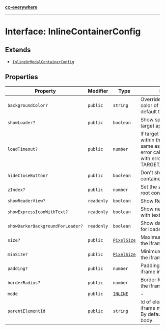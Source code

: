 [**cc-everywhere**](../../../../../index.md)

***

# Interface: InlineContainerConfig

## Extends

- [`InlineOrModalContainerConfig`](inline-or-modal-container-config.md)

## Properties

| Property | Modifier | Type | Description | Inherited from |
| ------ | ------ | ------ | ------ | ------ |
| `backgroundColor?` | `public` | `string` | Override the background color of the iframe. By default this is as per theme. | [`InlineOrModalContainerConfig`](../../container-config-types/interfaces/inline-or-modal-container-config.md).[`backgroundColor`](../../container-config-types/interfaces/inline-or-modal-container-config.md#backgroundcolor) |
| `showLoader?` | `public` | `boolean` | Show spinner while loading target app. Default is true. | [`InlineOrModalContainerConfig`](../../container-config-types/interfaces/inline-or-modal-container-config.md).[`showLoader`](../../container-config-types/interfaces/inline-or-modal-container-config.md#showloader) |
| `loadTimeout?` | `public` | `number` | If target app does't open within this time (in ms, same as of setTimeout), the error callback is invoked with error code TARGET_LOAD_TIMED_OUT. | [`InlineOrModalContainerConfig`](../../container-config-types/interfaces/inline-or-modal-container-config.md).[`loadTimeout`](../../container-config-types/interfaces/inline-or-modal-container-config.md#loadtimeout) |
| `hideCloseButton?` | `public` | `boolean` | Don't show close button for container and header bars | [`InlineOrModalContainerConfig`](../../container-config-types/interfaces/inline-or-modal-container-config.md).[`hideCloseButton`](../../container-config-types/interfaces/inline-or-modal-container-config.md#hideclosebutton) |
| `zIndex?` | `public` | `number` | Set the z-index of of the root container | [`InlineOrModalContainerConfig`](../../container-config-types/interfaces/inline-or-modal-container-config.md).[`zIndex`](../../container-config-types/interfaces/inline-or-modal-container-config.md#zindex) |
| `showReaderView?` | `readonly` | `boolean` | Show Reader Loading View | [`InlineOrModalContainerConfig`](../../container-config-types/interfaces/inline-or-modal-container-config.md).[`showReaderView`](../../container-config-types/interfaces/inline-or-modal-container-config.md#showreaderview) |
| `showExpressIconWithText?` | `readonly` | `boolean` | Show new express icon with text | [`InlineOrModalContainerConfig`](../../container-config-types/interfaces/inline-or-modal-container-config.md).[`showExpressIconWithText`](../../container-config-types/interfaces/inline-or-modal-container-config.md#showexpressiconwithtext) |
| `showDarkerBackgroundForLoader?` | `readonly` | `boolean` | Show darker background for loader | [`InlineOrModalContainerConfig`](../../container-config-types/interfaces/inline-or-modal-container-config.md).[`showDarkerBackgroundForLoader`](../../container-config-types/interfaces/inline-or-modal-container-config.md#showdarkerbackgroundforloader) |
| `size?` | `public` | [`PixelSize`](../../asset-types/interfaces/pixel-size.md) | Maximum size boundary of the iframe. | [`InlineOrModalContainerConfig`](../../container-config-types/interfaces/inline-or-modal-container-config.md).[`size`](../../container-config-types/interfaces/inline-or-modal-container-config.md#size) |
| `minSize?` | `public` | [`PixelSize`](../../asset-types/interfaces/pixel-size.md) | Minimum size boundary of the iframe. | [`InlineOrModalContainerConfig`](../../container-config-types/interfaces/inline-or-modal-container-config.md).[`minSize`](../../container-config-types/interfaces/inline-or-modal-container-config.md#minsize) |
| `padding?` | `public` | `number` | Padding applied to the iframe in pixels. | [`InlineOrModalContainerConfig`](../../container-config-types/interfaces/inline-or-modal-container-config.md).[`padding`](../../container-config-types/interfaces/inline-or-modal-container-config.md#padding) |
| `borderRadius?` | `public` | `number` | Border Radius applied to the iframe in pixels. | [`InlineOrModalContainerConfig`](../../container-config-types/interfaces/inline-or-modal-container-config.md).[`borderRadius`](../../container-config-types/interfaces/inline-or-modal-container-config.md#borderradius) |
| `mode` | `public` | [`INLINE`](../../container-config-types/enumerations/container-mode.md#inline) | - | - |
| `parentElementId` | `public` | `string` | Id of element to which iframe must be appended. By default it is appended to body. | - |
